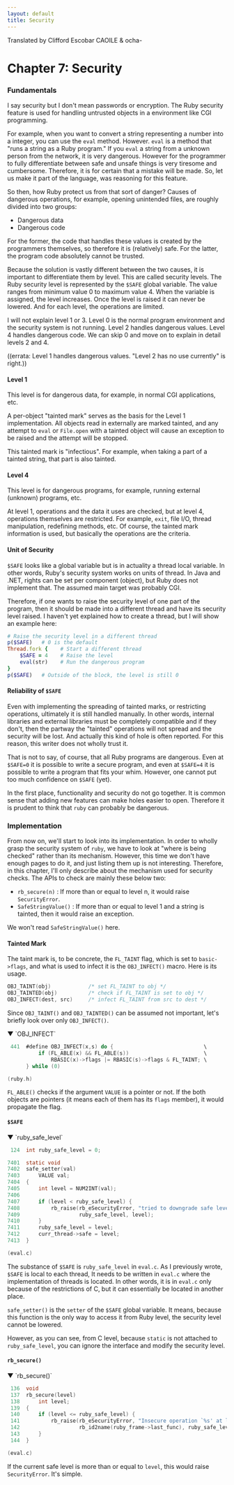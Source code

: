 ```yaml
---
layout: default
title: Security
---
```

Translated by Clifford Escobar CAOILE & ocha-

Chapter 7: Security
===================

### Fundamentals

I say security but I don't mean passwords or encryption. The Ruby security
feature is used for handling untrusted objects in a environment like CGI
programming.

For example, when you want to convert a string representing a number into a
integer, you can use the `eval` method. However. `eval` is a method that "runs
a string as a Ruby program." If you `eval` a string from a unknown person from
the network, it is very dangerous. However for the programmer to fully
differentiate between safe and unsafe things is very tiresome and cumbersome.
Therefore, it is for certain that a mistake will be made. So, let us make it
part of the language, was reasoning for this feature.

So then, how Ruby protect us from that sort of danger? Causes of dangerous
operations, for example, opening unintended files, are roughly divided into two
groups:

* Dangerous data
* Dangerous code

For the former, the code that handles these values is created by the
programmers themselves, so therefore it is (relatively) safe. For the latter,
the program code absolutely cannot be trusted.

Because the solution is vastly different between the two causes, it is important to
differentiate them by level. This are called security levels. The Ruby security
level is represented by the `$SAFE` global variable. The value ranges from
minimum value 0 to maximum value 4. When the variable is assigned, the level
increases. Once the level is raised it can never be lowered. And for each
level, the operations are limited.

I will not explain level 1 or 3.
Level 0 is the normal program environment and the security system is not
running. Level 2 handles dangerous values. Level 4 handles dangerous code.
We can skip 0 and move on to explain in detail levels 2 and 4.

((errata: Level 1 handles dangerous values.
"Level 2 has no use currently" is right.))


#### Level 1

This level is for dangerous data, for example, in normal CGI
applications, etc.

A per-object "tainted mark" serves as the basis for the Level 1
implementation. All objects read in externally are marked tainted, and
any attempt to `eval` or `File.open` with a tainted object will cause an
exception to be raised and the attempt will be stopped.

This tainted mark is "infectious". For example, when taking a part of a
tainted string, that part is also tainted.

#### Level 4

This level is for dangerous programs, for example, running external
(unknown) programs, etc.

At level 1, operations and the data it uses are checked, but at level
4, operations themselves are restricted. For example, `exit`, file
I/O, thread manipulation, redefining methods, etc. Of course, the
tainted mark information is used, but basically the operations are the
criteria.

#### Unit of Security

`$SAFE` looks like a global variable but is in actuality a thread
local variable. In other words, Ruby's security system works on units
of thread. In Java and .NET, rights can be set per component (object),
but Ruby does not implement that. The assumed main target was probably
CGI.

Therefore, if one wants to raise the security level of one part of the
program, then it should be made into a different thread and have its
security level raised. I haven't yet explained how to create a thread,
but I will show an example here:

```ruby
# Raise the security level in a different thread
p($SAFE)   # 0 is the default
Thread.fork {    # Start a different thread
    $SAFE = 4    # Raise the level
    eval(str)    # Run the dangerous program
}
p($SAFE)   # Outside of the block, the level is still 0
```

#### Reliability of `$SAFE`

Even with implementing the spreading of tainted marks, or restricting
operations, ultimately it is still handled manually. In other words,
internal libraries and external libraries must be completely
compatible and if they don't, then the partway the "tainted" operations
will not spread and the security will be lost. And actually this kind
of hole is often reported. For this reason, this writer does not
wholly trust it.

That is not to say, of course, that all Ruby programs are dangerous.
Even at `$SAFE=0` it is possible to write a secure program, and even
at `$SAFE=4` it is possible to write a program that fits your whim.
However, one cannot put too much confidence on `$SAFE` (yet).

In the first place, functionality and security do not go together. It
is common sense that adding new features can make holes easier to
open. Therefore it is prudent to think that `ruby` can probably be
dangerous.

### Implementation

From now on, we'll start to look into its implementation.
In order to wholly grasp the security system of `ruby`,
we have to look at "where is being checked" rather than its mechanism.
However, this time we don't have enough pages to do it,
and just listing them up is not interesting.
Therefore, in this chapter, I'll only describe about the
mechanism used for security checks.
The APIs to check are mainly these below two:

* `rb_secure(n)` :  If more than or equal to level n, it would raise `SecurityError`.
* `SafeStringValue()` :
  If more than or equal to level 1 and a string is tainted,
  then it would raise an exception.

We won't read `SafeStringValue()` here.

#### Tainted Mark

The taint mark is, to be concrete, the `FL_TAINT` flag, which is set to
`basic->flags`, and what is used to infect it is the `OBJ_INFECT()` macro.
Here is its usage.

```c
OBJ_TAINT(obj)            /* set FL_TAINT to obj */
OBJ_TAINTED(obj)          /* check if FL_TAINT is set to obj */
OBJ_INFECT(dest, src)     /* infect FL_TAINT from src to dest */
```

Since `OBJ_TAINT()` and `OBJ_TAINTED()` can be assumed not important,
let's briefly look over only `OBJ_INFECT()`.

<p class="caption">▼ `OBJ_INFECT` </p>

```c
 441  #define OBJ_INFECT(x,s) do {                             \
          if (FL_ABLE(x) && FL_ABLE(s))                        \
              RBASIC(x)->flags |= RBASIC(s)->flags & FL_TAINT; \
      } while (0)

(ruby.h)
```

`FL_ABLE()` checks if the argument `VALUE` is a pointer or not.
If the both objects are pointers (it means each of them has its `flags` member),
it would propagate the flag.

#### `$SAFE`

<p class="caption">▼ `ruby_safe_level` </p>

```c
 124  int ruby_safe_level = 0;

7401  static void
7402  safe_setter(val)
7403      VALUE val;
7404  {
7405      int level = NUM2INT(val);
7406
7407      if (level < ruby_safe_level) {
7408          rb_raise(rb_eSecurityError, "tried to downgrade safe level from %d to %d",
7409                   ruby_safe_level, level);
7410      }
7411      ruby_safe_level = level;
7412      curr_thread->safe = level;
7413  }

(eval.c)
```

The substance of `$SAFE` is `ruby_safe_level` in `eval.c`.
As I previously wrote, `$SAFE` is local to each thread,
It needs to be written in `eval.c` where the implementation of threads is located.
In other words, it is in `eval.c` only because of the restrictions of C,
but it can essentially be located in another place.

`safe_setter()` is the `setter` of the `$SAFE` global variable.
It means, because this function is the only way to access it from Ruby level,
the security level cannot be lowered.

However, as you can see, from C level,
because `static` is not attached to `ruby_safe_level`,
you can ignore the interface and modify the security level.

#### `rb_secure()`

<p class="caption">▼ `rb_secure()` </p>

```c
 136  void
 137  rb_secure(level)
 138      int level;
 139  {
 140      if (level <= ruby_safe_level) {
 141          rb_raise(rb_eSecurityError, "Insecure operation `%s' at level %d",
 142                   rb_id2name(ruby_frame->last_func), ruby_safe_level);
 143      }
 144  }

(eval.c)
```

If the current safe level is more than or equal to `level`,
this would raise `SecurityError`. It's simple.
